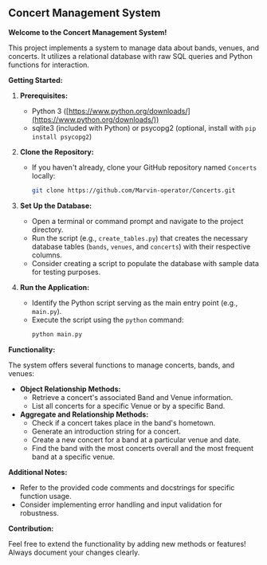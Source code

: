 ## Concert Management System

**Welcome to the Concert Management System!**

This project implements a system to manage data about bands, venues, and concerts. It utilizes a relational database with raw SQL queries and Python functions for interaction.

**Getting Started:**

1. **Prerequisites:**
    - Python 3 ([https://www.python.org/downloads/](https://www.python.org/downloads/))
    - sqlite3 (included with Python) or psycopg2 (optional, install with `pip install psycopg2`)

2. **Clone the Repository:**
    - If you haven't already, clone your GitHub repository named `Concerts` locally:
        ```bash
        git clone https://github.com/Marvin-operator/Concerts.git
        ```

3. **Set Up the Database:**
    - Open a terminal or command prompt and navigate to the project directory.
    - Run the script (e.g., `create_tables.py`) that creates the necessary database tables (`bands`, `venues`, and `concerts`) with their respective columns.
    - Consider creating a script to populate the database with sample data for testing purposes.

4. **Run the Application:**
    - Identify the Python script serving as the main entry point (e.g., `main.py`).
    - Execute the script using the `python` command:
        ```bash
        python main.py
        ```

**Functionality:**

The system offers several functions to manage concerts, bands, and venues:

- **Object Relationship Methods:**
    - Retrieve a concert's associated Band and Venue information.
    - List all concerts for a specific Venue or by a specific Band.
- **Aggregate and Relationship Methods:**
    - Check if a concert takes place in the band's hometown.
    - Generate an introduction string for a concert.
    - Create a new concert for a band at a particular venue and date.
    - Find the band with the most concerts overall and the most frequent band at a specific venue.

**Additional Notes:**

- Refer to the provided code comments and docstrings for specific function usage.
- Consider implementing error handling and input validation for robustness.

**Contribution:**

Feel free to extend the functionality by adding new methods or features!  Always document your changes clearly.
